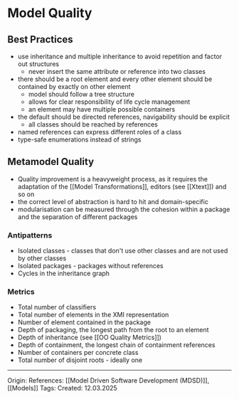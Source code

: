 # Model Quality

## Best Practices

- use inheritance and multiple inheritance to avoid repetition and factor out structures
	- never insert the same attribute or reference into two classes
- there should be a root element and every other element should be contained by exactly on other element
	- model should follow a tree structure
	- allows for clear responsibility of life cycle management
	- an element may have multiple possible containers
- the default should be directed references, navigability should be explicit
	- all classes should be reached by references
- named references can express different roles of a class
- type-safe enumerations instead of strings

## Metamodel Quality

- Quality improvement is a heavyweight process, as it requires the adaptation of the [[Model Transformations]], editors (see [[Xtext]]) and so on
- the correct level of abstraction is hard to hit and domain-specific
- modularisation can be measured through the cohesion within a package and the separation of different packages

### Antipatterns

- Isolated classes - classes that don't use other classes and are not used by other classes
- Isolated packages - packages without references
- Cycles in the inheritance graph

### Metrics

- Total number of classifiers
- Total number of elements in the XMI representation
- Number of element contained in the package
- Depth of packaging, the longest path from the root to an element
- Depth of inheritance (see [[OO Quality Metrics]])
- Depth of containment, the longest chain of containment references
- Number of containers per concrete class
- Total number of disjoint roots - ideally one

---

Origin: 
References: [[Model Driven Software Development (MDSD)]], [[Models]]
Tags: 
Created: 12.03.2025

